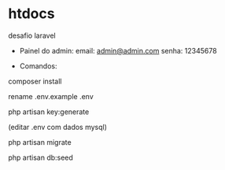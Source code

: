 # htdocs

desafio laravel


- Painel do admin: email: admin@admin.com 
senha: 12345678


- Comandos:

composer install

rename .env.example .env

php artisan key:generate

(editar .env com dados mysql)

php artisan migrate 

php artisan db:seed
